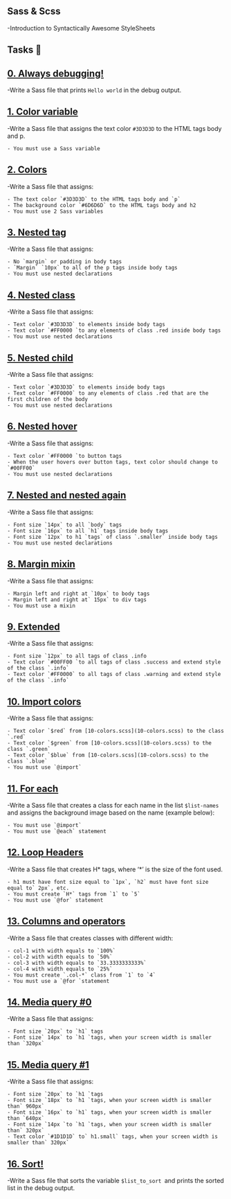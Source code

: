 ## Sass & Scss
-Introduction to Syntactically Awesome StyleSheets

## Tasks :page_with_curl:

## [0. Always debugging!](0-debug_log.scss)

-Write a Sass file that prints `Hello world` in the debug output.

## [1. Color variable](1-color_variable.scss)

-Write a Sass file that assigns the text color `#3D3D3D` to the HTML tags body and p.

    - You must use a Sass variable

## [2. Colors](2-color_variables.scss)

-Write a Sass file that assigns:

    - The text color `#3D3D3D` to the HTML tags body and `p`
    - The background color `#6D6D6D` to the HTML tags body and h2
    - You must use 2 Sass variables

## [3. Nested tag](3-nested_tag.scss)

-Write a Sass file that assigns:

    - No `margin` or padding in body tags
    - `Margin` `10px` to all of the p tags inside body tags
    - You must use nested declarations

## [4. Nested class](4-nested_class.scss)

-Write a Sass file that assigns:

    - Text color `#3D3D3D` to elements inside body tags
    - Text color `#FF0000 `to any elements of class .red inside body tags
    - You must use nested declarations

## [5. Nested child](5-nested_child.scss)

-Write a Sass file that assigns:

    - Text color `#3D3D3D` to elements inside body tags
    - Text color `#FF0000` to any elements of class .red that are the first children of the body
    - You must use nested declarations

## [6. Nested hover](6-nested_hover.scss)

-Write a Sass file that assigns:

    - Text color `#FF0000 `to button tags
    - When the user hovers over button tags, text color should change to `#00FF00`
    - You must use nested declarations

## [7. Nested and nested again](7-nested_deeper.scss)

-Write a Sass file that assigns:

    - Font size `14px` to all `body` tags
    - Font size `16px` to all `h1` tags inside body tags
    - Font size `12px` to h1 `tags` of class `.smaller` inside body tags
    - You must use nested declarations

## [8. Margin mixin](8-mixin_margins.scss)

-Write a Sass file that assigns:

    - Margin left and right at `10px` to body tags
    - Margin left and right at` 15px` to div tags
    - You must use a mixin

## [9. Extended](9-extend_list.scss)

-Write a Sass file that assigns:

    - Font size `12px` to all tags of class .info
    - Text color `#00FF00 `to all tags of class .success and extend style of the class `.info`
    - Text color `#FF0000` to all tags of class .warning and extend style of the class `.info`

## [10. Import colors](10-import_colors.scss)

-Write a Sass file that assigns:

    - Text color `$red` from [10-colors.scss](10-colors.scss) to the class `.red`
    - Text color `$green` from [10-colors.scss](10-colors.scss) to the class `.green`
    - Text color `$blue` from [10-colors.scss](10-colors.scss) to the class `.blue`
    - You must use `@import`

## [11. For each](11-loop_photos.scss)

-Write a Sass file that creates a class for each name in the list `$list-names` and assigns the background image based on the name (example below):

    - You must use `@import`
    - You must use `@each` statement

## [12. Loop Headers](12-loop_header.scss)

-Write a Sass file that creates H* tags, where ‘*’ is the size of the font used.

    - h1 must have font size equal to `1px`, `h2` must have font size equal to` 2px`, etc.
    - You must create `H*` tags from `1` to `5`
    - You must use `@for` statement

## [13. Columns and operators](100-loop_col.scss)

-Write a Sass file that creates classes with different width:

    - col-1 with width equals to `100%`
    - col-2 with width equals to `50%`
    - col-3 with width equals to `33.3333333333%`
    - col-4 with width equals to `25%`
    - You must create `.col-*` class from `1` to `4`
    - You must use a `@for `statement


## [14. Media query #0](101-media_query.scss)

-Write a Sass file that assigns:

    - Font size `20px` to `h1` tags
    - Font size` 14px` to `h1 `tags, when your screen width is smaller than `320px`

## [15. Media query #1](102-media_query.scss)

-Write a Sass file that assigns:

    - Font size `20px` to `h1 `tags
    - Font size `18px` to `h1 `tags, when your screen width is smaller than` 960px`
    - Font size `16px` to `h1` tags, when your screen width is smaller than `640px`
    - Font size `14px `to `h1 `tags, when your screen width is smaller than` 320px`
    - Text color `#1D1D1D` to` h1.small` tags, when your screen width is smaller than` 320px`

## [16. Sort!](103-sort_strings.scss)

-Write a Sass file that sorts the variable `$list_to_sort `and prints the sorted list in the debug output.